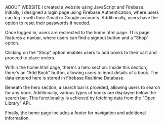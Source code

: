 ABOUT WEBSITE
I created a website using JavaScript and Firebase. Initially, I designed a login page using Firebase Authentication, where users can log in with their Gmail or Google accounts.
Additionally, users have the option to reset their passwords if needed.

Once logged in, users are redirected to the home.html page. This page features a navbar, where users can find a signout button and a "Shop" option.

Clicking on the "Shop" option enables users to add books to their cart and proceed to place orders.

Within the home.html page, there's a hero section. Inside this section, there's an "Add Book" button, allowing users to input details of a book. The data entered here is stored 
in Firebase Realtime Database.

Beneath the hero section, a search bar is provided, allowing users to search for any book. Additionally, various types of books are displayed below the search bar. 
This functionality is achieved by fetching data from the "Open Library" API.

Finally, the home page includes a footer for navigation and additional information.
